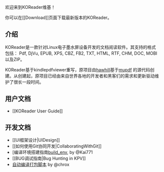 欢迎来到KOReader维基！

你可以在[[Download]]页面下载最新版本的KOReader。

## 介绍

KOReader是一款针对Linux电子墨水屏设备开发的文档阅读软件。其支持的格式包括：
Pdf, DjVu, EPUB, XPS, CBZ, FB2, TXT, HTML, RTF, CHM, DOC, MOBI以及ZIP。

KOReader基于kindlepdfviewer重写，原项目由[hawhill](http://www.mobileread.com/forums/member.php?u=86292)基于[mupdf](http://www.mupdf.com/) 的源代码创建。从创建起，原项目已经由来自世界各地的开发者和黑客们的需求和更新驱动维护了很长一段时间。

## 用户文档

* [[KOReader User Guide]]

## 开发文档

* [[UI框架设计|UIDesign]]
* [[如何使用Git协同开发|CollaboratingWithGit]]
* [编译环境搭建指南[build_env], by @Kai771
* [[BUG调试指南|Bug Hunting in KPV]]
* [自动编译打包脚本] by @chrox


[build_env]:http://www.mobileread.com/forums/showpost.php?p=2227307&postcount=658
[自动编译打包脚本]:https://github.com/koreader/koreader-misc/tree/master/koreader-nightlybuild
